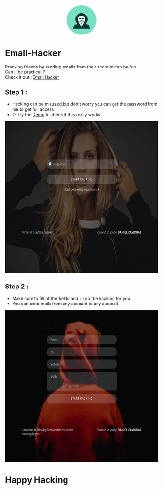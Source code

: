 <div align="center">
<img src="icon.png" height="100px" width="100px">
</div>

# Email-Hacker
Pranking friends by sending emails from their account can be fun <br>
Can it be practical ? <br>
Check it out :
[Email Hacker](http://danieldavidraj.rf.gd/?i=1)

## Step 1 :
* Hacking can be misused,but don't worry you can get the password from me to get full access
* Or try the [Demo](http://danieldavidraj.rf.gd/Demo.php) to check if this really works
<div align="center">
<img src="1.png" height="500px" width="800px">
</div>

## Step 2 :
* Make sure to fill all the fields and I'll do the hacking for you
* You can send mails from any account to any account 
<div align="center">
<img src="2.png" height="500px" width="800px">
</div>

<h1>Happy Hacking</h1>

